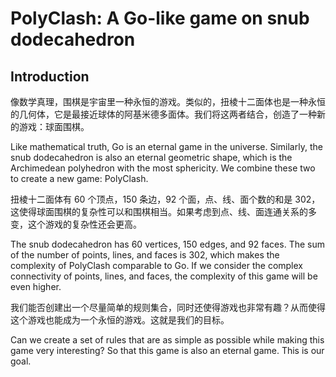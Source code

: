 # PolyClash: A Go-like game on snub dodecahedron 

## Introduction

像数学真理，围棋是宇宙里一种永恒的游戏。类似的，扭棱十二面体也是一种永恒的几何体，它是最接近球体的阿基米德多面体。我们将这两者结合，创造了一种新的游戏：球面围棋。

Like mathematical truth, Go is an eternal game in the universe. Similarly, the snub dodecahedron is also an eternal geometric shape, which is the Archimedean polyhedron with the most sphericity.
We combine these two to create a new game: PolyClash.

扭棱十二面体有 60 个顶点，150 条边，92 个面，点、线、面个数的和是 302，这使得球面围棋的复杂性可以和围棋相当。如果考虑到点、线、面连通关系的多变，这个游戏的复杂性还会更高。

The snub dodecahedron has 60 vertices, 150 edges, and 92 faces. The sum of the number of points, lines, and faces is 302, which makes the complexity of PolyClash comparable to Go. If we consider the complex connectivity of points, lines, and faces, the complexity of this game will be even higher.

我们能否创建出一个尽量简单的规则集合，同时还使得游戏也非常有趣？从而使得这个游戏也能成为一个永恒的游戏。这就是我们的目标。

Can we create a set of rules that are as simple as possible while making this game very interesting? So that this game is also an eternal game. This is our goal.

